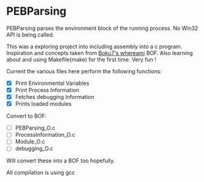# PEBParsing
PEBParsing parses the environment block of the running process. No Win32 API is being called.

This was a exploring project into including assembly into a c program. Inspiration and concepts taken from [Boku7's whereami](https://github.com/boku7/whereami) BOF. Also learning about and using Makefile(make) for the first time. Very fun !

Current the various files here perform the following functions:
- [x] Print Environmental Variables
- [x] Print Process Information
- [x] Fetches debugging Information
- [x] Prints loaded modules

Convert to BOF:
- [ ] PEBParsing_O.c
- [ ] ProcessInformation_O.c
- [ ] Module_O.c
- [ ] debugging_O.c

Will convert these into a BOF too hopefully.

All compilation is using gcc